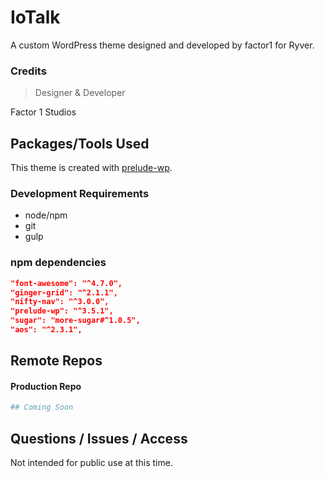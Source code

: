 # IoTalk
A custom WordPress theme designed and developed by factor1 for Ryver.

### Credits
> Designer & Developer

Factor 1 Studios

## Packages/Tools Used
This theme is created with [prelude-wp](https://github.com/prelude-wp).

### Development Requirements
- node/npm
- git
- gulp

### npm dependencies
```json
"font-awesome": "^4.7.0",
"ginger-grid": "^2.1.1",
"nifty-nav": "^3.0.0",
"prelude-wp": "^3.5.1",
"sugar": "more-sugar#^1.0.5",
"aos": "^2.3.1",
```

## Remote Repos

#### Production Repo
```sh
## Coming Soon
```

## Questions / Issues / Access
Not intended for public use at this time.
